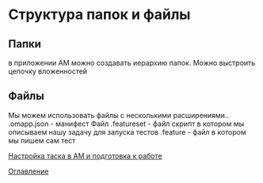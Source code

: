 # Структура папок и файлы

## Папки
в приложении AM можно создавать иерархию папок. Можно выстроить цепочку вложенностей

## Файлы
Мы можем использовать файлы с несколькими расширениями.. 
.omapp.json - манифест Файл
.featureset - файл скрипт в котором мы описываем нашу задачу для запуска тестов
.feature - файл в котором мы пишем сам тест

[Настройка таска в AM и подготовка к работе](../settingsTask.md)

[Оглавление](../README.md)
